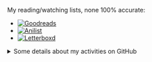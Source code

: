 My reading/watching lists, none 100% accurate:
- [![Goodreads](https://img.shields.io/badge/Goodreads-FBF9F3)](https://www.goodreads.com/review/list/171175794?shelf=currently-reading)
- [![Anilist](https://img.shields.io/badge/AniList-lightblue)](https://anilist.co/user/elblasco/)
- [![Letterboxd](https://img.shields.io/badge/Letterboxd-grey)](https://letterboxd.com/elblasco/films/diary/)

<details>
<summary>Some details about my activities on GitHub</summary>
<br>
<img src="https://github-readme-stats.vercel.app/api/top-langs/?username=elblasco&layout=pie&theme=highcontrast&hide=tex" alt="My stats">
</details>
